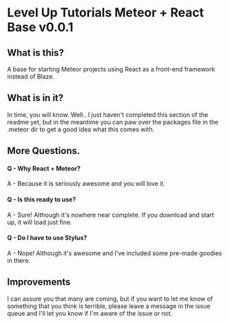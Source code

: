 # Level Up Tutorials Meteor + React Base v0.0.1

## What is this?

A base for starting Meteor projects using React as a front-end framework instead of Blaze.

## What is in it?

In time, you will know. Well.. I just haven't completed this section of the readme yet, but in the meantime you can paw over the packages file in the .meteor dir to get a good idea what this comes with. 

## More Questions.

#### Q - Why React + Meteor?
A - Because it is seriously awesome and you will love it.

#### Q - Is this ready to use?
A - Sure! Although it's nowhere near complete. If you download and start up, it will load just fine.

#### Q - Do I have to use Stylus?
A - Nope! Although it's awesome and I've included some pre-made goodies in there.

## Improvements

I can assure you that many are coming, but if you want to let me know of something that you think is terrible, please leave a message in the issue queue and I'll let you know if I'm aware of the issue or not.